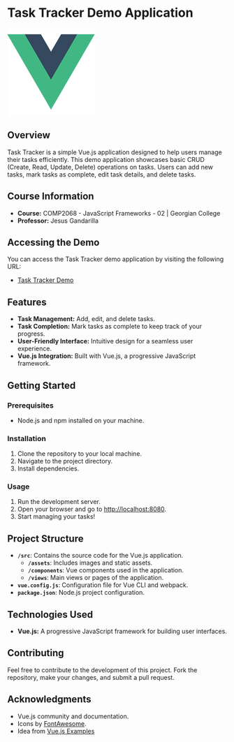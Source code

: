# Task Tracker Demo Application

![Vue.js Logo](/src/assets/logo.png)

## Overview

Task Tracker is a simple Vue.js application designed to help users manage their tasks efficiently. This demo application showcases basic CRUD (Create, Read, Update, Delete) operations on tasks. Users can add new tasks, mark tasks as complete, edit task details, and delete tasks.

## Course Information

- **Course:** COMP2068 - JavaScript Frameworks - 02 | Georgian College
- **Professor:** Jesus Gandarilla

## Accessing the Demo

You can access the Task Tracker demo application by visiting the following URL:
- [Task Tracker Demo](https://bucolic-beijinho-0c45e5.netlify.app/)

## Features

- **Task Management:** Add, edit, and delete tasks.
- **Task Completion:** Mark tasks as complete to keep track of your progress.
- **User-Friendly Interface:** Intuitive design for a seamless user experience.
- **Vue.js Integration:** Built with Vue.js, a progressive JavaScript framework.

## Getting Started

### Prerequisites

- Node.js and npm installed on your machine.

### Installation

1. Clone the repository to your local machine.
2. Navigate to the project directory.
3. Install dependencies.

### Usage

1. Run the development server.
2. Open your browser and go to [http://localhost:8080](http://localhost:8080).
3. Start managing your tasks!

## Project Structure

- **`/src`**: Contains the source code for the Vue.js application.
  - **`/assets`**: Includes images and static assets.
  - **`/components`**: Vue components used in the application.
  - **`/views`**: Main views or pages of the application.
- **`vue.config.js`**: Configuration file for Vue CLI and webpack.
- **`package.json`**: Node.js project configuration.

## Technologies Used

- **Vue.js:** A progressive JavaScript framework for building user interfaces.

## Contributing

Feel free to contribute to the development of this project. Fork the repository, make your changes, and submit a pull request.

## Acknowledgments

- Vue.js community and documentation.
- Icons by [FontAwesome](https://fontawesome.com/).
- Idea from [Vue.js Examples](https://vuejsexamples.com/)

